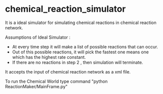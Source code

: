# chemical_reaction_simulator
It is a ideal simulator for simulating chemical reactions in chemical reaction network. 

Assumptions of Ideal Simulator :
* At every time step it will make a list of possible reactions that can occur.
* Out of this possible reactions, it will pick the fastest one means one which has the highest rate constant.
* If there are no reactions in step 2 , then simulation will terminate.

It accepts the input of chemical reaction network as a xml file.

To run the Chemical World type command "python ReactionMaker/MainFrame.py"